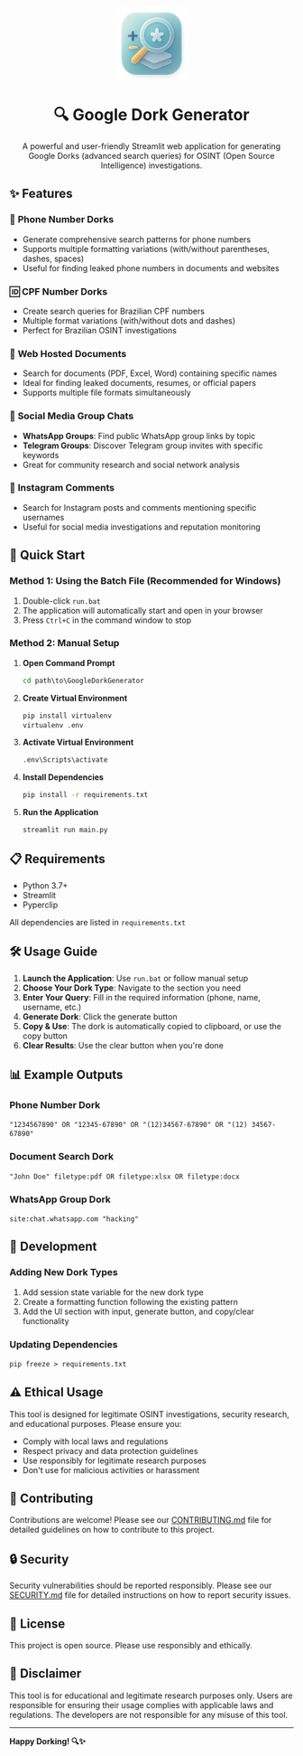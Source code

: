 <div align="center">
  <img src="images/logo.png" alt="Google Dork Generator Logo" width="128" height="128">

  # 🔍 Google Dork Generator
  
  A powerful and user-friendly Streamlit web application for generating Google Dorks (advanced search queries) for OSINT (Open Source Intelligence) investigations.
</div>

## ✨ Features

### 📱 **Phone Number Dorks**
- Generate comprehensive search patterns for phone numbers
- Supports multiple formatting variations (with/without parentheses, dashes, spaces)
- Useful for finding leaked phone numbers in documents and websites

### 🆔 **CPF Number Dorks**
- Create search queries for Brazilian CPF numbers
- Multiple format variations (with/without dots and dashes)
- Perfect for Brazilian OSINT investigations

### 📄 **Web Hosted Documents**
- Search for documents (PDF, Excel, Word) containing specific names
- Ideal for finding leaked documents, resumes, or official papers
- Supports multiple file formats simultaneously

### 💬 **Social Media Group Chats**
- **WhatsApp Groups**: Find public WhatsApp group links by topic
- **Telegram Groups**: Discover Telegram group invites with specific keywords
- Great for community research and social network analysis

### 📸 **Instagram Comments**
- Search for Instagram posts and comments mentioning specific usernames
- Useful for social media investigations and reputation monitoring

## 🚀 Quick Start

### Method 1: Using the Batch File (Recommended for Windows)
1. Double-click `run.bat`
2. The application will automatically start and open in your browser
3. Press `Ctrl+C` in the command window to stop

### Method 2: Manual Setup
1. **Open Command Prompt**
   ```cmd
   cd path\to\GoogleDorkGenerator
   ```

2. **Create Virtual Environment**
   ```cmd
   pip install virtualenv
   virtualenv .env
   ```

3. **Activate Virtual Environment**
   ```cmd
   .env\Scripts\activate
   ```

4. **Install Dependencies**
   ```cmd
   pip install -r requirements.txt
   ```

5. **Run the Application**
   ```cmd
   streamlit run main.py
   ```

## 📋 Requirements

- Python 3.7+
- Streamlit
- Pyperclip

All dependencies are listed in `requirements.txt`

## 🛠️ Usage Guide

1. **Launch the Application**: Use `run.bat` or follow manual setup
2. **Choose Your Dork Type**: Navigate to the section you need
3. **Enter Your Query**: Fill in the required information (phone, name, username, etc.)
4. **Generate Dork**: Click the generate button
5. **Copy & Use**: The dork is automatically copied to clipboard, or use the copy button
6. **Clear Results**: Use the clear button when you're done

## 📊 Example Outputs

### Phone Number Dork
```
"1234567890" OR "12345-67890" OR "(12)34567-67890" OR "(12) 34567-67890"
```

### Document Search Dork
```
"John Doe" filetype:pdf OR filetype:xlsx OR filetype:docx
```

### WhatsApp Group Dork
```
site:chat.whatsapp.com "hacking"
```

## 🔧 Development

### Adding New Dork Types
1. Add session state variable for the new dork type
2. Create a formatting function following the existing pattern
3. Add the UI section with input, generate button, and copy/clear functionality

### Updating Dependencies
```cmd
pip freeze > requirements.txt
```

## ⚠️ Ethical Usage

This tool is designed for legitimate OSINT investigations, security research, and educational purposes. Please ensure you:

- Comply with local laws and regulations
- Respect privacy and data protection guidelines
- Use responsibly for legitimate research purposes
- Don't use for malicious activities or harassment

## 🤝 Contributing

Contributions are welcome! Please see our [CONTRIBUTING.md](CONTRIBUTING.md) file for detailed guidelines on how to contribute to this project.

## 🔒 Security

Security vulnerabilities should be reported responsibly. Please see our [SECURITY.md](SECURITY.md) file for detailed instructions on how to report security issues.

## 📄 License

This project is open source. Please use responsibly and ethically.

## 🚨 Disclaimer

This tool is for educational and legitimate research purposes only. Users are responsible for ensuring their usage complies with applicable laws and regulations. The developers are not responsible for any misuse of this tool.

---

**Happy Dorking! 🔍✨**
